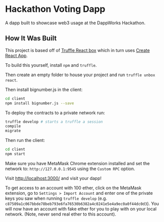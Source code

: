 # Hackathon Voting Dapp

A dapp built to showcase web3 usage at the DappWorks Hackathon.

## How It Was Built

This project is based off of [Truffle React box](https://github.com/truffle-box/react-box) which in turn uses [Create React App](https://github.com/facebook/create-react-app).

To build this yourself, install `npm` and `truffle`.

Then create an empty folder to house your project and run `truffle unbox react`.

Then install bignumber.js in the client:

```sh
cd client
npm install bignumber.js --save
```

To deploy the contracts to a private network run:

```sh
truffle develop # starts a truffle a session
compile
migrate
```

Then run the client:

```sh
cd client
npm start
```

Make sure you have MetaMask Chrome extension installed and set the network to: `http://127.0.0.1:9545` using the `Custom RPC` option.

Visit [http://localhost:3000/](http://localhost:3000/) and visit your dapp!

To get access to an account with 100 ether, click on the MetaMask extension, go to `Settings > Import Account` and enter one of the private keys you saw when running `truffle develop` (e.g. `c87509a1c067bbde78beb793e6fa76530b6382a4c0241e5e4a9ec0a0f44dc0d3`). You will now have an account with fake ether for you to play with on your local network. (Note, never send real ether to this account).
